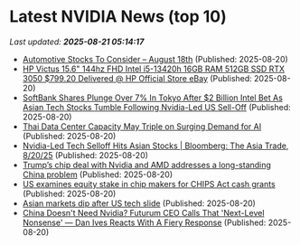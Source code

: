 # Latest NVIDIA News (top 10)
_Last updated: **2025-08-21 05:14:17**_

- [Automotive Stocks To Consider – August 18th](https://www.etfdailynews.com/2025/08/20/automotive-stocks-to-consider-august-18th/) (Published: 2025-08-20)
- [HP Victus 15.6" 144hz FHD Intel i5-13420h 16GB RAM 512GB SSD RTX 3050 $799.20 Delivered @ HP Official Store eBay](https://www.ozbargain.com.au/node/920567) (Published: 2025-08-20)
- [SoftBank Shares Plunge Over 7% In Tokyo After $2 Billion Intel Bet As Asian Tech Stocks Tumble Following Nvidia-Led US Sell-Off](https://biztoc.com/x/38123dd3979488f8) (Published: 2025-08-20)
- [Thai Data Center Capacity May Triple on Surging Demand for AI](https://finance.yahoo.com/news/thai-data-center-capacity-may-041147405.html) (Published: 2025-08-20)
- [Nvidia-Led Tech Selloff Hits Asian Stocks | Bloomberg: The Asia Trade, 8/20/25](https://biztoc.com/x/133f3ce07ccca152) (Published: 2025-08-20)
- [Trump’s chip deal with Nvidia and AMD addresses a long-standing China problem](https://www.americanthinker.com/blog/2025/08/trump_s_chip_deal_with_nvidia_and_amd_addresses_a_long_standing_china_problem.html) (Published: 2025-08-20)
- [US examines equity stake in chip makers for CHIPS Act cash grants](https://indianexpress.com/article/technology/artificial-intelligence/us-examines-equity-stake-in-chip-makers-for-chips-act-cash-grants-10199899/) (Published: 2025-08-20)
- [Asian markets dip after US tech slide](https://www.channelnewsasia.com/asia/asian-markets-stocks-dip-us-tech-slide-5303891) (Published: 2025-08-20)
- [China Doesn't Need Nvidia? Futurum CEO Calls That 'Next-Level Nonsense' — Dan Ives Reacts With A Fiery Response](https://biztoc.com/x/83a7131058933d3c) (Published: 2025-08-20)
